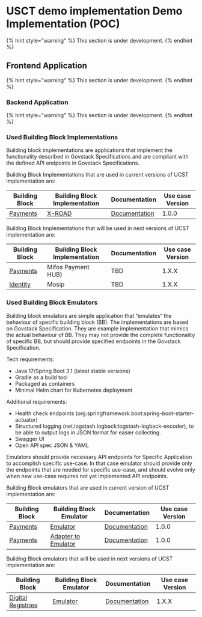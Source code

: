 # USCT demo implementation Demo Implementation (POC)
{% hint style="warning" %}
This section is under development.
{% endhint %}


## Frontend Application

{% hint style="warning" %}
This section is under development.
{% endhint %}

### Backend Application

{% hint style="warning" %}
This section is under development.
{% endhint %}

### Used Building Block Implementations

Building block implementations are applications that implement the functionality described in Govstack Specifications and are compliant with the defined API endpoints in Govstack Specifications.

Building Block Implementations that are used in current versions of UCST implementation are:

Building Block| Building Block Implementation | Documentation | Use case Version
--------------|-------------------------------|---------------|-----------------
[Payments](https://govstack.gitbook.io/bb-payments/)| [X-ROAD](https://github.com/GovStackWorkingGroup/sandbox-bb-information-mediator/tree/main/x-road)| [Documentation](https://github.com/GovStackWorkingGroup/sandbox-bb-information-mediator/blob/main/x-road/README.md) | 1.0.0

Building Block Implementations that will be used in next versions of UCST implementation are:

Building Block                                      | Building Block Implementation  | Documentation    | Use case Version
----------------------------------------------------|--------------------------------|------------------|-----------------
[Payments](https://govstack.gitbook.io/bb-payments/)| Mifos Payment HUB)             | TBD              | 1.X.X
[Identity](https://govstack.gitbook.io/bb-identity/)| Mosip                          | TBD              | 1.X.X

### Used Building Block Emulators

Building block emulators are simple application that “emulates“ the behaviour of specific building block (BB). The implementations are based on Govstack Specification. They are example implementation that mimics the actual behaviour of BB. They may not provide the complete functionality of specific BB, but should provide specified endpoints in the Govstack Specification.

Tech requirements:
* Java 17/Spring Boot 3.1 (latest stable versions)
* Gradle as a build tool
* Packaged as containers
* Minimal Helm chart for Kubernetes deployment

Additional requirements:
* Health check endpoints (org.springframework.boot:spring-boot-starter-actuator)
* Structured logging (net.logstash.logback:logstash-logback-encoder), to be able to output logs in JSON format for easier collecting.
* Swagger UI
* Open API spec JSON & YAML

Emulators should provide necessary API endpoints for Specific Application to accomplish specific use-case. In that case emulator should provide only the endpoints that are needed for specific use-case, and should evolve only when new use-case requires not yet implemented API endpoints.

Building Block emulators that are used in current version of UCST implementation are:

Building Block | Building Block Emulator | Documentation | Use case Version
---------------|-------------------------|---------------|-----------------
[Payments](https://govstack.gitbook.io/bb-payments/)| [Emulator](https://github.com/GovStackWorkingGroup/sandbox-bb-payments/tree/main/emulator) | [Documentation](https://github.com/GovStackWorkingGroup/sandbox-bb-payments/blob/main/emulator/docs/1-main.md) | 1.0.0
[Payments](https://govstack.gitbook.io/bb-payments/)| [Adapter to Emulator](https://github.com/GovStackWorkingGroup/sandbox-bb-payments/tree/main/adapter) | [Documentation](https://github.com/GovStackWorkingGroup/sandbox-bb-payments/blob/main/adapter/docs/1-main.md) | 1.0.0

Building Block emulators that will be used in next versions of UCST implementation are:

Building Block | Building Block Emulator | Documentation | Use case Version
---------------|-------------------------|---------------|-----------------
 [Digital Registries](https://govstack.gitbook.io/bb-digital-registries/) | [Emulator](https://github.com/GovStackWorkingGroup/sandbox-bb-digital-registries/tree/main/emulator) | [Documentation](https://github.com/GovStackWorkingGroup/sandbox-bb-digital-registries/blob/main/emulator/docs/main.md) | 1.X.X

